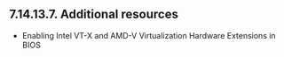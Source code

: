 ## 7.14.13.7. Additional resources

- Enabling Intel VT-X and AMD-V Virtualization Hardware Extensions in BIOS

